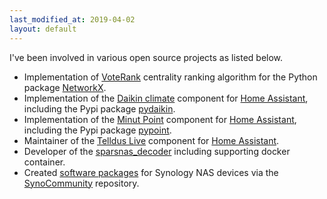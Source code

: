 ```yaml
---
last_modified_at: 2019-04-02
layout: default
---
```


I've been involved in various open source projects as listed below.

* Implementation of [VoteRank](https://networkx.github.io/documentation/latest/reference/algorithms/generated/networkx.algorithms.centrality.voterank.html) centrality ranking algorithm for the Python package [NetworkX][1].
* Implementation of the [Daikin climate](https://www.home-assistant.io/components/daikin/) component for [Home Assistant][2], including the Pypi package [pydaikin](https://bitbucket.org/mustang51/pydaikin/).
* Implementation of the [Minut Point](https://www.home-assistant.io/components/point/) component for [Home Assistant][2], including the Pypi package [pypoint](https://github.com/fredrike/pypoint).
* Maintainer of the [Telldus Live](https://www.home-assistant.io/components/tellduslive/) component for [Home Assistant][2].
* Developer of the [sparsnas_decoder](https://github.com/tubalainen/sparsnas_decoder) including supporting docker container.
* Created [software packages](https://github.com/SynoCommunity/spksrc/pulls?utf8=%E2%9C%93&q=is%3Apr+author%3Afredrike+) for Synology NAS devices via the [SynoCommunity](https://github.com/SynoCommunity/spksrc) repository.

[1]: https://github.com/networkx/networkx
[2]: https://www.home-assistant.io/